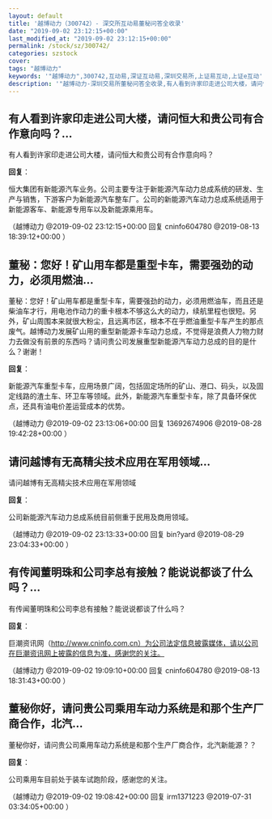 ```yaml
---
layout: default
title: '越博动力（300742）- 深交所互动易董秘问答全收录'
date: "2019-09-02 23:12:15+00:00"
last_modified_at: "2019-09-02 23:12:15+00:00"
permalink: /stock/sz/300742/
categories: szstock
cover: 
tags: "越博动力"
keywords: '"越博动力",300742,互动易,深证互动易,深圳交易所,上证易互动,上证e互动'
description: '"越博动力-深圳交易所董秘问答全收录,有人看到许家印走进公司大楼，请问恒大和贵公司有合作意向吗？"'
---
```


## 有人看到许家印走进公司大楼，请问恒大和贵公司有合作意向吗？...

有人看到许家印走进公司大楼，请问恒大和贵公司有合作意向吗？

**回复**：

恒大集团有新能源汽车业务。公司主要专注于新能源汽车动力总成系统的研发、生产与销售，下游客户为新能源汽车整车厂。公司的新能源汽车动力总成系统适用于新能源客车、新能源专用车以及新能源乘用车。 

（越博动力  @2019-09-02 23:12:15+00:00 回复 cninfo604780  @2019-08-13 18:39:12+00:00 ）

## 董秘：您好！矿山用车都是重型卡车，需要强劲的动力，必须用燃油...

董秘：您好！矿山用车都是重型卡车，需要强劲的动力，必须用燃油车，而且还是柴油车才行，用电池作动力的重卡根本不够这么大的动力，续航里程也很短。另外，矿山周围本来就很大粉尘，且远离市区，根本不在乎燃油重型卡车产生的那点废气。越博动力发展矿山用的重型新能源卡车动力总成，不觉得是浪费人力物力财力去做没有前景的东西吗？请问贵公司发展重型新能源汽车动力总成的目的是什么？谢谢！

**回复**：

新能源汽车重型卡车，应用场景广阔，包括固定场所的矿山、港口、码头，以及固定线路的渣土车、环卫车等领域。此外，新能源汽车重型卡车，除了具备环保优点，还具有油电价差运营成本的优势。 

（越博动力  @2019-09-02 23:13:06+00:00 回复 13692674906  @2019-08-28 19:42:28+00:00 ）

## 请问越博有无高精尖技术应用在军用领域...

请问越博有无高精尖技术应用在军用领域

**回复**：

公司新能源汽车动力总成系统目前侧重于民用及商用领域。 

（越博动力  @2019-09-02 23:13:33+00:00 回复 bin?yard  @2019-08-29 23:04:33+00:00 ）

## 有传闻董明珠和公司李总有接触？能说说都谈了什么吗？...

有传闻董明珠和公司李总有接触？能说说都谈了什么吗？

**回复**：

巨潮资讯网（http://www.cninfo.com.cn）为公司法定信息披露媒体，请以公司在巨潮资讯网上披露的信息为准，感谢您的关注。 

（越博动力  @2019-09-02 19:09:10+00:00 回复 cninfo604780  @2019-08-13 18:31:43+00:00 ）

## 董秘你好，请问贵公司乘用车动力系统是和那个生产厂商合作，北汽...

董秘你好，请问贵公司乘用车动力系统是和那个生产厂商合作，北汽新能源？？

**回复**：

公司乘用车目前处于装车试跑阶段，感谢您的关注。 

（越博动力  @2019-09-02 19:08:42+00:00 回复 irm1371223  @2019-07-31 03:34:05+00:00 ）

